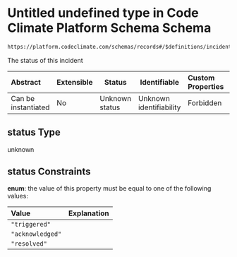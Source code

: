 # Untitled undefined type in Code Climate Platform Schema Schema

```txt
https://platform.codeclimate.com/schemas/records#/$definitions/incident/properties/attributes/properties/status
```

The status of this incident


| Abstract            | Extensible | Status         | Identifiable            | Custom Properties | Additional Properties | Access Restrictions | Defined In                                            |
| :------------------ | ---------- | -------------- | ----------------------- | :---------------- | --------------------- | ------------------- | ----------------------------------------------------- |
| Can be instantiated | No         | Unknown status | Unknown identifiability | Forbidden         | Allowed               | none                | [records.json\*](records.json "open original schema") |

## status Type

unknown

## status Constraints

**enum**: the value of this property must be equal to one of the following values:

| Value            | Explanation |
| :--------------- | ----------- |
| `"triggered"`    |             |
| `"acknowledged"` |             |
| `"resolved"`     |             |
